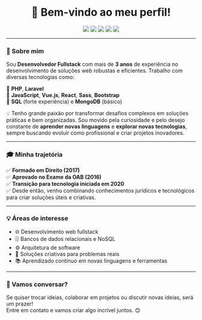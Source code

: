 <h1 align="center">🌌 Bem-vindo ao meu perfil!</h1>

<p align="center">
  <img src="https://img.shields.io/badge/Fullstack%20Developer-%235f4b8b?style=for-the-badge&logo=php&logoColor=white">
  <img src="https://img.shields.io/badge/PHP-%23777BB4?style=for-the-badge&logo=php&logoColor=white">
  <img src="https://img.shields.io/badge/Laravel-%23FF2D20?style=for-the-badge&logo=laravel&logoColor=white">
  <img src="https://img.shields.io/badge/Vue.js-%234FC08D?style=for-the-badge&logo=vue.js&logoColor=white">
  <img src="https://img.shields.io/badge/React-%2361DAFB?style=for-the-badge&logo=react&logoColor=white">
</p>

---

### 🌟 Sobre mim

Sou **Desenvolvedor Fullstack** com mais de **3 anos** de experiência no desenvolvimento de soluções web robustas e eficientes. Trabalho com diversas tecnologias como:

🔹 **PHP**, **Laravel**  
🔹 **JavaScript**, **Vue.js**, **React**, **Sass**, **Bootstrap**  
🔹 **SQL** (forte experiência) e **MongoDB** (básico)

💡 Tenho grande paixão por transformar desafios complexos em soluções práticas e bem organizadas. Sou movido pela curiosidade e pelo desejo constante de **aprender novas linguagens** e **explorar novas tecnologias**, sempre buscando evoluir como profissional e criar projetos inovadores.

---

### 🎓 Minha trajetória

✅ **Formado em Direito (2017)**  
✅ **Aprovado no Exame da OAB (2016)**  
✅ **Transição para tecnologia iniciada em 2020**  
✅ Desde então, venho combinando conhecimentos jurídicos e tecnológicos para criar soluções úteis e criativas.

---

### 💡 Áreas de interesse
- 🌐 Desenvolvimento web fullstack
- 🗄 Bancos de dados relacionais e NoSQL
- ⚙ Arquitetura de software
- 🚀 Soluções criativas para problemas reais
- 📚 Aprendizado contínuo em novas linguagens e ferramentas

---

### 💬 Vamos conversar?

Se quiser trocar ideias, colaborar em projetos ou discutir novas ideias, será um prazer!  
Entre em contato e vamos criar algo incrível juntos. 😊
